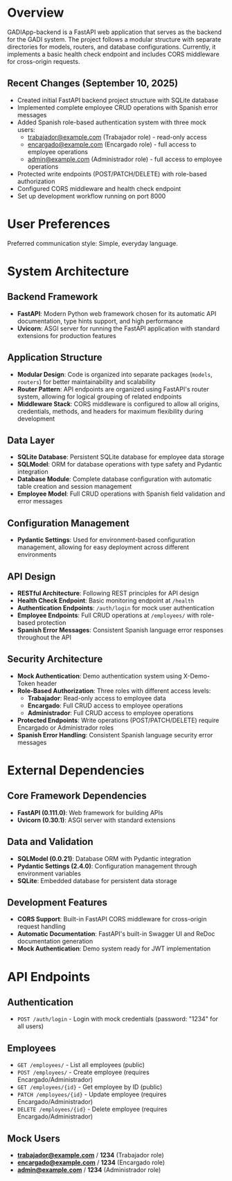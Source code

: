 # Overview

GADIApp-backend is a FastAPI web application that serves as the backend for the GADI system. The project follows a modular structure with separate directories for models, routers, and database configurations. Currently, it implements a basic health check endpoint and includes CORS middleware for cross-origin requests.

## Recent Changes (September 10, 2025)
- Created initial FastAPI backend project structure with SQLite database
- Implemented complete employee CRUD operations with Spanish error messages
- Added Spanish role-based authentication system with three mock users:
  - trabajador@example.com (Trabajador role) - read-only access
  - encargado@example.com (Encargado role) - full access to employee operations
  - admin@example.com (Administrador role) - full access to employee operations
- Protected write endpoints (POST/PATCH/DELETE) with role-based authorization
- Configured CORS middleware and health check endpoint
- Set up development workflow running on port 8000

# User Preferences

Preferred communication style: Simple, everyday language.

# System Architecture

## Backend Framework
- **FastAPI**: Modern Python web framework chosen for its automatic API documentation, type hints support, and high performance
- **Uvicorn**: ASGI server for running the FastAPI application with standard extensions for production features

## Application Structure
- **Modular Design**: Code is organized into separate packages (`models`, `routers`) for better maintainability and scalability
- **Router Pattern**: API endpoints are organized using FastAPI's router system, allowing for logical grouping of related endpoints
- **Middleware Stack**: CORS middleware is configured to allow all origins, credentials, methods, and headers for maximum flexibility during development

## Data Layer
- **SQLite Database**: Persistent SQLite database for employee data storage
- **SQLModel**: ORM for database operations with type safety and Pydantic integration
- **Database Module**: Complete database configuration with automatic table creation and session management
- **Employee Model**: Full CRUD operations with Spanish field validation and error messages

## Configuration Management
- **Pydantic Settings**: Used for environment-based configuration management, allowing for easy deployment across different environments

## API Design
- **RESTful Architecture**: Following REST principles for API design
- **Health Check Endpoint**: Basic monitoring endpoint at `/health`
- **Authentication Endpoints**: `/auth/login` for mock user authentication
- **Employee Endpoints**: Full CRUD operations at `/employees/` with role-based protection
- **Spanish Error Messages**: Consistent Spanish language error responses throughout the API

## Security Architecture
- **Mock Authentication**: Demo authentication system using X-Demo-Token header
- **Role-Based Authorization**: Three roles with different access levels:
  - **Trabajador**: Read-only access to employee data
  - **Encargado**: Full CRUD access to employee operations
  - **Administrador**: Full CRUD access to employee operations
- **Protected Endpoints**: Write operations (POST/PATCH/DELETE) require Encargado or Administrador roles
- **Spanish Error Handling**: Consistent Spanish language security error messages

# External Dependencies

## Core Framework Dependencies
- **FastAPI (0.111.0)**: Web framework for building APIs
- **Uvicorn (0.30.1)**: ASGI server with standard extensions

## Data and Validation
- **SQLModel (0.0.21)**: Database ORM with Pydantic integration
- **Pydantic Settings (2.4.0)**: Configuration management through environment variables
- **SQLite**: Embedded database for persistent data storage

## Development Features
- **CORS Support**: Built-in FastAPI CORS middleware for cross-origin request handling
- **Automatic Documentation**: FastAPI's built-in Swagger UI and ReDoc documentation generation
- **Mock Authentication**: Demo system ready for JWT implementation

# API Endpoints

## Authentication
- `POST /auth/login` - Login with mock credentials (password: "1234" for all users)

## Employees
- `GET /employees/` - List all employees (public)
- `POST /employees/` - Create employee (requires Encargado/Administrador)
- `GET /employees/{id}` - Get employee by ID (public)
- `PATCH /employees/{id}` - Update employee (requires Encargado/Administrador)
- `DELETE /employees/{id}` - Delete employee (requires Encargado/Administrador)

## Mock Users
- **trabajador@example.com** / **1234** (Trabajador role)
- **encargado@example.com** / **1234** (Encargado role) 
- **admin@example.com** / **1234** (Administrador role)